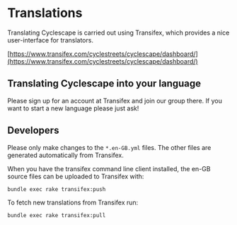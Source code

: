 # Translations

Translating Cyclescape is carried out using Transifex, which provides a nice user-interface for translators.

[https://www.transifex.com/cyclestreets/cyclescape/dashboard/](https://www.transifex.com/cyclestreets/cyclescape/dashboard/)

## Translating Cyclescape into your language

Please sign up for an account at Transifex and join our group there. If you want to start a new language please just ask!

## Developers

Please only make changes to the `*.en-GB.yml` files. The other files are generated automatically from Transifex.

When you have the transifex command line client installed, the en-GB source files can be uploaded to Transifex with:

`bundle exec rake transifex:push`

To fetch new translations from Transifex run:

`bundle exec rake transifex:pull`
